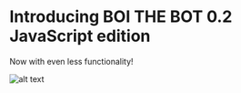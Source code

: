 # Introducing BOI THE BOT 0.2 JavaScript edition
Now with even less functionality!

![alt text](https://www.wykop.pl/cdn/c3201142/comment_1606183799Y4ATlIR9kGttdOLcpE5g8e.jpg)
